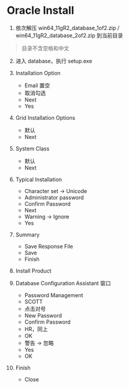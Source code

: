 # Oracle Install

1. 依次解压 win64_11gR2_database_1of2.zip / win64_11gR2_database_2of2.zip 到当前目录

> 目录不含空格和中文

2. 进入 database，执行 setup.exe

3. Installation Option
    - Email 置空
    - 取消勾选
    - Next
    - Yes
    
4. Grid Installation Options
    - 默认
    - Next
    
5. System Class    
    - 默认
    - Next
    
6. Typical Installation   
    - Character set -> Unicode 
    - Administrator password
    - Confirm Password
    - Next
    - Warning -> Ignore
    - Yes
    
7. Summary
    - Save Response File 
    - Save
    - Finish
    
8. Install Product    

9. Database Configuration Assistant 窗口
    - Password Management
    - SCOTT
    - 点击对号
    - New Password
    - Confirm Password
    - HR，同上
    - OK
    - 警告 -> 忽略
    - Yes
    - OK
    
10. Finish
    - Close  
